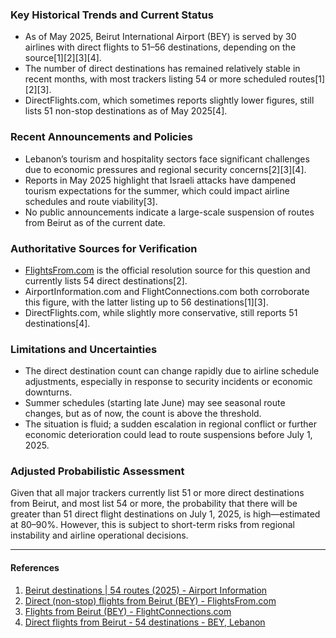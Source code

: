 ### Key Historical Trends and Current Status

- As of May 2025, Beirut International Airport (BEY) is served by 30 airlines with direct flights to 51–56 destinations, depending on the source[1][2][3][4].
- The number of direct destinations has remained relatively stable in recent months, with most trackers listing 54 or more scheduled routes[1][2][3].
- DirectFlights.com, which sometimes reports slightly lower figures, still lists 51 non-stop destinations as of May 2025[4].

### Recent Announcements and Policies

- Lebanon’s tourism and hospitality sectors face significant challenges due to economic pressures and regional security concerns[2][3][4].
- Reports in May 2025 highlight that Israeli attacks have dampened tourism expectations for the summer, which could impact airline schedules and route viability[3].
- No public announcements indicate a large-scale suspension of routes from Beirut as of the current date.

### Authoritative Sources for Verification

- [FlightsFrom.com](https://www.flightsfrom.com/BEY) is the official resolution source for this question and currently lists 54 direct destinations[2].
- AirportInformation.com and FlightConnections.com both corroborate this figure, with the latter listing up to 56 destinations[1][3].
- DirectFlights.com, while slightly more conservative, still reports 51 destinations[4].

### Limitations and Uncertainties

- The direct destination count can change rapidly due to airline schedule adjustments, especially in response to security incidents or economic downturns.
- Summer schedules (starting late June) may see seasonal route changes, but as of now, the count is above the threshold.
- The situation is fluid; a sudden escalation in regional conflict or further economic deterioration could lead to route suspensions before July 1, 2025.

### Adjusted Probabilistic Assessment

Given that all major trackers currently list 51 or more direct destinations from Beirut, and most list 54 or more, the probability that there will be greater than 51 direct flight destinations on July 1, 2025, is high—estimated at 80–90%. However, this is subject to short-term risks from regional instability and airline operational decisions.

---

#### References

1. [Beirut destinations | 54 routes (2025) - Airport Information](https://www.airportinformation.com/BEY/destinations)
2. [Direct (non-stop) flights from Beirut (BEY) - FlightsFrom.com](https://www.flightsfrom.com/BEY)
3. [Flights from Beirut (BEY) - FlightConnections.com](https://www.flightconnections.com/flights-from-beirut-bey)
4. [Direct flights from Beirut - 54 destinations - BEY, Lebanon](https://www.directflights.com/BEY)